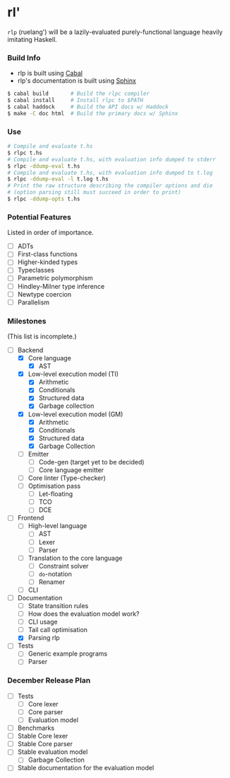# rl'

`rlp` (ruelang') will be a lazily-evaluated purely-functional language heavily
imitating Haskell.

### Build Info
* rlp is built using [Cabal](https://www.haskell.org/ghcup/)
* rlp's documentation is built using [Sphinx](https://www.sphinx-doc.org/en/master/)

```sh
$ cabal build       # Build the rlpc compiler
$ cabal install     # Install rlpc to $PATH
$ cabal haddock     # Build the API docs w/ Haddock
$ make -C doc html  # Build the primary docs w/ Sphinx
```

### Use
```sh
# Compile and evaluate t.hs
$ rlpc t.hs
# Compile and evaluate t.hs, with evaluation info dumped to stderr
$ rlpc -ddump-eval t.hs
# Compile and evaluate t.hs, with evaluation info dumped to t.log
$ rlpc -ddump-eval -l t.log t.hs
# Print the raw structure describing the compiler options and die
# (option parsing still must succeed in order to print)
$ rlpc -ddump-opts t.hs
```

### Potential Features
Listed in order of importance.
- [ ] ADTs
- [ ] First-class functions
- [ ] Higher-kinded types
- [ ] Typeclasses
- [ ] Parametric polymorphism
- [ ] Hindley-Milner type inference
- [ ] Newtype coercion
- [ ] Parallelism

### Milestones
(This list is incomplete.)

- [ ] Backend
    - [x] Core language
        - [x] AST
    - [x] Low-level execution model (TI)
        - [x] Arithmetic
        - [x] Conditionals
        - [x] Structured data
        - [x] Garbage collection
    - [x] Low-level execution model (GM)
        - [x] Arithmetic
        - [x] Conditionals
        - [x] Structured data
        - [x] Garbage Collection
    - [ ] Emitter
        - [ ] Code-gen (target yet to be decided)
        - [ ] Core language emitter
    - [ ] Core linter (Type-checker)
    - [ ] Optimisation pass
        - [ ] Let-floating
        - [ ] TCO
        - [ ] DCE
- [ ] Frontend
    - [ ] High-level language
        - [ ] AST
        - [ ] Lexer
        - [ ] Parser
    - [ ] Translation to the core language
        - [ ] Constraint solver
        - [ ] `do`-notation
        - [ ] Renamer
    - [ ] CLI
- [ ] Documentation
    - [ ] State transition rules
    - [ ] How does the evaluation model work?
    - [ ] CLI usage
    - [ ] Tail call optimisation
    - [x] Parsing rlp
- [ ] Tests
    - [ ] Generic example programs
    - [ ] Parser

### December Release Plan
- [ ] Tests
    - [ ] Core lexer
    - [ ] Core parser
    - [ ] Evaluation model
- [ ] Benchmarks
- [ ] Stable Core lexer
- [ ] Stable Core parser
- [ ] Stable evaluation model
    - [ ] Garbage Collection
- [ ] Stable documentation for the evaluation model
